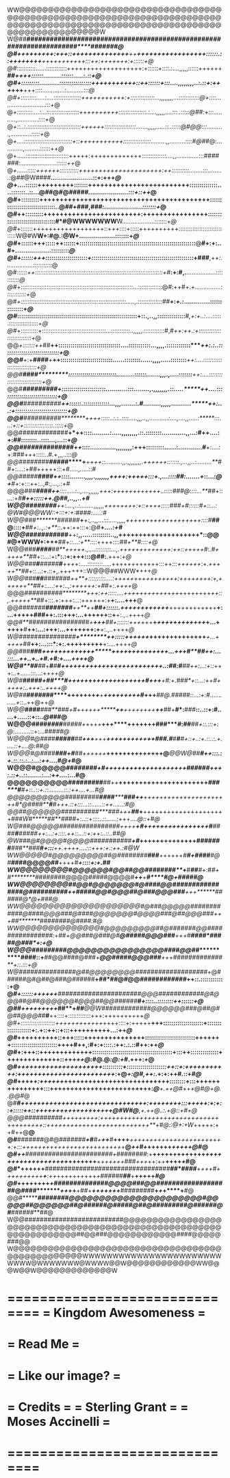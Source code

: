 WW@@@@@@@@@@@@@@@@@@@@@@@@@@@@@@@@@@@@@@@@@@@@@@@@@@@@@@@@@@@@@@@@@@@@@@@@@@@@@@@@@@@@@@@@@@@@@@@@@@@@@@@@@@@@@@@@@@@@@@@@@@@@@W
W@##*********####***############################################**************####################****###*****##******#*******#@
@#*+++++++++:+++::++++++++++++++****++************+++++++++++++++++::::::.::+++++****++**+**++*+++++++++:::++:+++++++:+::::::+*@
@#*:::::::::::......::::::::::::+++++++++++++++++++:+::::::+::::.:....,,,,,::::::++++++***##++++::::::.........::::::.....:.::+@
@#+:::::::::..........::::::::::::::::+++++++++++::++::::::+:::....,,,,,,,,..:.::+:+++*+++**+++::::.............:..........:::*@
@#+:::::::::.....:....::::::::::::::::+++++++++++:+::::::::::::::...,,,,,,,,...::::::::::::@+::::.........................:::+*@
@*+:::::::::....:...:::::::::::::::::::++++++++++::::::::::::::::.:....,,,,,....:::..:::::@##:+:::..........,............::::+*@
@*+::..:.:::::::::::::::::::::::::::::::++++++::::::::::::::::::.......,,,,,.....::..:::::@#@@:::..........,............:::::+*@
@*+....::::::::::::::::::::::::::::+::+++++++++++::::::::::::::::.........,,.........::::#@#*#@:............,.........::::::++*@
@*+.....:::::::::::::::::::::::::+++++:+++++++++++++::::::::::::::....,,.............:::##*#####:.....................::::::++*@
@*+......:::::++++++:::::::::::+++++++++++++++++++++:++::::::::::........:::.........:*@##@W####**.....................::+:+++*@
@*+....::::::+++++++++:::::::+++++++++++++++++++++++++::::::::::::::....:::::::..::...@##@#@*#####....................:::+::++*@
@#+:::::::::++++++++++++++++++++++++++++++++++++++++++::::::::::::::::::::::::::::::..@##+###,*###:...................:::::::+*@
@#++:::::::::++++++++++++++++++++++++:++++++++++++++++:::::::::::::::::::::::::::::::#*#@WWWWWWW**W...................:::::::+*@
@#*+:::::::++++++++++++++++++::+++::::+:::::++++++++++::::::::::::::::::::::::::::::W@#W**W+:#@.:@W+..................:::::::+*@
@#*+::::::+++:::::++::::::+::::::::::::::::::::::::::::::::::::::::::::::::::::::::::**@**#+:+:..#+..................:::::::::*@
@#+::::::+++:::::::::::::::::::::+:::::::::::::::::::::::::::::::::::::::::::::::::::*+#*#*#**,++*:................:::::::::::*@
@#*::::::++::::::::::::::::::::::::::::::::::::::::::::::::::::::::::::::::::::::::::+#***:+:#,.**.................:::::::::::*@
@#*+:::::::::::::::::::::::::::::::::::::::::::::::::::::::::::::::::...::::::::::::::@*#*:++#+.+*...............::::::::::::+*@
@#*+:::::::::::::::::::::::::::::::::::::::::::::::::::::::::::::.....,.::::::::::::::#*#**+:*+.:*.............::::::::::::::+*@
@#*::::::::::::::::::::::::::::::::::::::::::::::::::::::::::::+::.,..,,::::::::::::::**#*,+:+..:*....:::::.:::::::::::::::::+*@
@#*+::::::::::+:::::::::::::::::::::::::::::::::::::...:::::::::::..,,,,,.::::::::::::#,#*++:++.:+:::::::::::::::::::::::::::+*@
@@*+:::::::++*##**++:::::::::::::::::::::::::::::::....:::::::::::...,,,,.::::::::::::****++:.:..::::::::::::::::::::::::::::+*@
@@#**+:+***####**+***++::::::::::::::::::::::::::......::::::::......,,,,.....::::::::****++:....::::::::::::::::::::::::::::+*@
@@#****#**###***********::::::::::::::::::::::::.........::::::.......,,,.,....:::::::****++:....::::::::::::::::::::::::::::+*@
@@#****####*#####*******+::::::::::::::::::::::...........:::........,.,,,,,,,.::.....*****++....::::::::::::::::::::::::::::+*@
@@#****##########*******++::::::.:::::::::::::...,,,.......:.#.........,,,,,..........*****++:...:+::::::::::::::::::::::::::+*@
@@#***##########********++++:::::..:.:..::::.....,,,..,,.........*..:....,....,,.....:*****:::...:+::+:::::::::::::::::.:::::+*@
@@#*#######*#####********+*++::::.........:.....,,,,,,,,.::.::::::::............,,...:**#**++....:+:##::::::::..::::...,...::+*@
@@#########*#####********+*+*::::.............,,,,,,,,:+++:::::::::......:............**#**+:....:+:###+++:::::..#*.*+,,,..:::*@
@@######*##**#####****+**+*+++::..........,,.,,,,,,,,.++++++:::::::.,...,,..:.........**##*+:....:+#*#*+++++:::+#.....,.....::*#
@@#####*******####***+******+::::........,,,,.,,,,,,,++++:+++++:::+.,...::::##:.......*****+::...:*@+***#+:+:::++:..,#:,...,.:+#
@@@##*#********####**++******::::.....:..,....,,,,,,+++:++++++++++++..:::::###@::::...**##*+::...:+#*****#++:::::++.@##,..,,..+#
W@@##********##*####***+**+**:....,..:........,,,,,,++++++++:+::+*+++:::::###*+#::::::**#**+::...:@W#@@@WW::+:::+:+:####:.....:#
W@@###*******##**####***+***+:,..,,...:::.....,,,,,+++++++++++++++++++::::#***##@::::+**##*+:..,.:+**:*:.++:++:::+:@#**+*....:+#
W@@###******#####*###***+*+**:,,.....:::::::::..,,++++++++++++++++++++*::@@#@*WWW+:+++**##*+::...:+**:*:::++++::::*##+**#::::+*@
W@@###*******####***##**+*++++.,....:::::::::...,.++++*+++++++++:++::+++*++*#:*.#+++++**##*+::...:+**:*:.:+:+++:::@##:**.+++:+*@
W@@###***#***####*#**#**+*++*+:....:::::::::.....++++++++++++:::++*:::++++++*:+.*+++++**##*+::...:+.::+,.++++++::W@@@##WWW*+++*@
W@@###***##**#####*#*#*******++**+::::::::::....:+++++++++++++*++*+:++++++++*:+,++++++**##*+:....:+*+:..,:++++++:+##*+:*.*++++*@
@@@##****##*#*####*#********++****+:+*+:::::....++++*+++++++*+*++*++++++++*++::,.+++++**##*+:::.+:+++:...:++++++:+**+:....+++**@
@@####*###****#######****++**+*+****##*+::::::.++++++++++++***++++++++++++**+:...+++++*###*++:.:::+++:...++++++::+**+:.,..++++*@
@@#**##############*##****+**+++***#*#*+:::::::+++*+++**+****+++*+++++++++***+...+++++**#**++:...:+++:...+++++++:+**+:.,..++++*@
W@###*#####*###***#*###*******+********++:::::++++*++*******++++++++++++++***+...+++++*##**++:...:::*:+:.+++++++++**+:....++++*@
@@#*#*#******##*******#****************+++++++++*++++********+++++++++++++***+...++*+#**##*++:...:::.*..++..+..+#.+#:+....++++*@
W@#**##**********##*+**#***#***#*******++++++++++************++++++++++++++**+..*:##:#**##*++:...:+::*+++:..+......:::...:++++*@
W@#***##**********###*****+#***#*****#*+++++++++************++++++++++#+++**+*#:*+**.#**##*+::...:++#**++*++***+:..+++:..++++**@
W@##***##*********###***********#**#****+++++++*****+***+***+++++++++#*+++******#*#@.#*####*::...:+:#*......*......+*::..++@++*@
W@@****##**********##******###**#*##*+#*+*+++++********++***++++++++****++***##+**#*:**###**::..::+:#*....*.+.....::+::..*@#*##@
W@@@##*#*#*********####******#**##*##***+*++++********+++****+++++++##**#****#*:**#**#**##*+::.:::+:@*:...*.*.....::+:...##*###@
W@@@#@####**********####******#****##**+++**++*+*****++++*++*++++++###.**#***#****#******#*+::+..:+.:*:..:*.+.....::+....@*:*##@
W@@@#@####************###***+****#**##*++***+++*+***++++++++++++++@***@@W@***#*#*********#*++:::.:+.::.::.:.*.:...:++....#*@+*#@
W@@@#@@@@@##***********###**********###*+*#*++++*++++++++++*++++++*#***#*#***#********#**#*+++:.::+..::.......:...:++....*:...#@
@@@@@@@@@@##*#*#*******###***#****#**##*++***++++++++++++++++++++++*****#****##*******#**#*+::..::+.::.........::.:++....*+...#@
@@@@@@@@@@#########****####**********###++***++++++++++++++++++++++**#*@#**#*##*******#***#*+++.::+:::...::......::++....**..:#@
@@##@@@@@@##########****###*+**++*****##**+**+++++++++++++++++++++##*#*W#*****#****#**#*###*+:..::+::::..::......:+++....*@::+#@
W@###@@@@@###########*#*####++++*****+**#*****++++++++++++++++#**##*##******#*****#**##*##*++:...:+::::.++::...::+:++:..:*:..##@
@W###@#@@@@#@@@@########*###****+************#*++++++++++++++###****####****###**#*#*#**#*****+:::**++.++++....:::+++:+.:++.:#@W
WW@@@@@#@@@@@@@@@##@####*###*#******#*********##****++++++**#****#+*##*##***#@#***####@@@@##**++++#*************+****::::+:+.*##
WW@@@@@@@@#@@@@@@#@@##@@#######*#**+*******#***##**#+*:#*#+#********#*#######@@@@#####@@@@#***++***+***********#****#**@+*#####@
WW@@@@@@@@##@@#@@@@@@@#@####@@#*##*#####*###***#####@##########**++*###*##@@#@@@##@###@@@###***+++*******#*#**##*#*#**@*@+**###@
WW@@@@@@@@@@@@@@@@@@@@@#@###@@@@@############@**####@@@*#*#**#*@####@@@@@@@#@@@@###@##@@@##*#*+++*##*******#####**###@####:***#@
WW@@@@@@@@@@@@@@#@@@@@@@@@##@######*#@@################:*+*#*#*+@@###@###@#****@#####@@@###****++*+#*****####*##**#*##@#*##*+:+@
W@@@#########@@@@@@@@@@@@@@@@####@@#*****#**********####::+**##@@####@###+****@@#####@@@###***++*+*#****#########*###**+::.:::+@
W@###############@##@@@@@@@@####*###############*+@######@#@##@*###@####*##**+##*##@#@@####********##*######*++::.::::::::::::+@
@#*+::::::++++++*********######################*@@@############@#@@@##@##@@@@@@#@@@##@@######*******#*+::::..::::::::++::::::+*@
@##*****++++******+++++*******##**+*******##****@@W#############@@@@@@###@##@#@##@@@##***#**++::::+:::::::::::::+++:++++++++++*@
@#+::::::::::::::::::::++++++++++++*++++::::+:+++++**+++::::::::::::::::::::+:::::::::::::::::::+:.+::++::+:::++++++++++...:++*@
@#*++++++++++::+++:::::+++++++++++++++:::::::::::::::::::::::::+++++++:::::::::::::::::::::::++++#++,:#+:+::::.:++:.:.::#++:++*@
@#*+:+++::+++++++++++++::::::::::::::::::::::::::::::::::::::::+:::++::::::::::::::++++++++++++++::+++*++@:*#@.@*:@:+*#.+++:*+*@
@#*+++++++++++++++++++++::::::::::+::::::::::::::::::::++::+:+++++++++++:++++++++++++++++++++++++*:+@*+:@#,++:*.+:+:++#*.*::+*#@
@#*++++*+:++++++*++++++++++++++++++++++++++::::::::+:::+++++++++++++++:::+++++++++++++++++++++++++:*@***+*.++@*#++*+@#@+@..@@*#@
@#**#*********+++++++++++++++++++++++++++++++:++++++++:::+++++:+:+::+:::::++::+++++++++++++++++++@#W*#@***,+.*++@..:.+@::*+#+**@
@@@#########*#***+****++++++++:++++*+++++++++++++++++++++++++++++++++++::++++++++++++++++++++++++++**+#@:*:@+:+W*+++++:++#++@**@
@#**#######@#@####*###**+#**#+**++***#**++++***++++++++++++++++++++++++:+:::+++++++++++++++++++++++++*+**@*++#+*++++++*+++++@*#@
@#*++***######################*#+*#####*#***#*#*:+**+++++++++++++*+++++++++++++++++++*+++++++**++*+++++*###*+++*++:++**++++*+*#@
@#*++++++**####################*##########*###**##*####**+****+*+*+#++++*++++++**+**:++*++++++++++*+***#*####*#**##**+**+++++*#@
@#*++++++++*+****##############@@@@###@@##################*#@####**********++*++**+##+****++++*+++***##*######*#**+*+*+****+**#@
@@#*******************########@@@@@@@@@@@@@@@@@@@@@@#@@@@@##@@@@@@##@#*##*##*#@#*####@##@#####*******####@######@#***######**##@
W@@##########################@@@@@@@@@@@@@@@@@@@@@@@@@@@@@@@@@@@@@@@@@@@@@@@@@@@@@@@@@@@@@@@@@@##@@###@@@@@@@@@@@@####@@@@@###@@
W@@@@@@@@@@@@@@@@@@@@@@@@@@@@@@@@@@@@@@@@@@@@@@@@@WWWWWWWWWWWWWWWWWWWWWWWWWWW@WWWWWWW@WWWW@@W@@@@@@@@@@@@WW@@@W@@W@@@@@@@@@@@@@W

==============================
= Kingdom Awesomeness        =
==============================
= Read Me                    =
==============================
= Like our image?            =
==============================
= Credits                    =
= Sterling Grant             =
= Moses Accinelli            =
==============================
==============================
==============================
